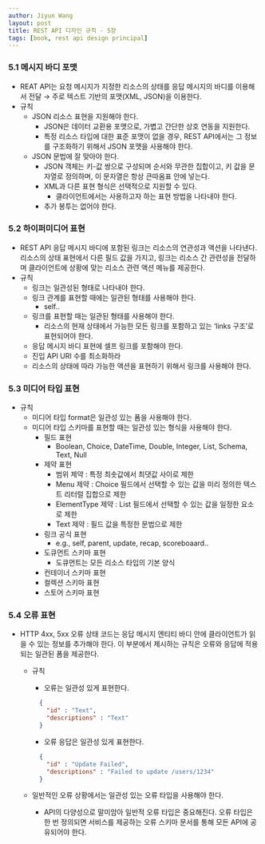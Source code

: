 ```yaml
---
author: Jiyun Wang
layout: post
title: REST API 디자인 규칙 - 5장
tags: [book, rest api design principal]
---
```


### 5.1 메시지 바디 포맷
- REAT API는 요청 메시지가 지정한 리소스의 상태를 응답 메시지의 바디를 이용해서 전달 → 주로 텍스트 기반의 포맷(XML, JSON)을 이용한다.
- 규칙
  - JSON 리소스 표현을 지원해야 한다.
      - JSON은 데이터 교환용 포맷으로, 가볍고 간단한 상호 연동을 지원한다.
      - 특정 리소스 타입에 대한 표준 포맷이 없을 경우, REST API에서는 그 정보를 구조화하기 위해서 JSON 포맷을 사용해야 한다.
  - JSON 문법에 잘 맞아야 한다.
      - JSON 객체는 키-값 쌍으로 구성되며 순서와 무관한 집합이고, 키 값을 문자열로 정의하며, 이 문자열은 항상 큰따옴표 안에 넣는다.
      - XML과 다른 표현 형식은 선택적으로 지원할 수 있다.
          - 클라이언트에서는 사용하고자 하는 표현 방법을 나타내야 한다.
      - 추가 봉투는 없어야 한다.

### 5.2 하이퍼미디어 표현
- REST API 응답 메시지 바디에 포함된 링크는 리소스의 연관성과 액션을 나타낸다. 리소스의 상태 표현에서 다른 필드 값을 가지고, 링크는 리소스 간 관련성을 전달하며 클라이언트에 상황에 맞는 리소스 관련 액션 메뉴를 제공한다.
- 규칙
  - 링크는 일관성된 형태로 나타내야 한다.
  - 링크 관계를 표현할 때에는 일관된 형태를 사용해야 한다.
      - self..
  - 링크를 표현할 때는 일관된 형태를 사용해야 한다.
      - 리소스의 현재 상태에서 가능한 모든 링크를 포함하고 있는 ‘links 구조’로 표현되어야 한다.
  - 응답 메시지 바디 표현에 셀프 링크를 포함해야 한다.
  - 진입 API URI 수를 최소화하라
  - 리소스의 상태에 따라 가능한 액션을 표현하기 위해서 링크를 사용해야 한다.

### 5.3 미디어 타입 표현
- 규칙
  - 미디어 타입 format은 일관성 있는 폼을 사용해야 한다.
  - 미디어 타입 스키마를 표현할 때는 일관성 있는 형식을 사용해야 한다.
      - 필드 표현
          - Boolean, Choice, DateTime, Double, Integer, List, Schema, Text, Null
      - 제약 표현
          - 범위 제약 : 특정 최솟값에서 최댓값 사이로 제한
          - Menu 제약 : Choice 필드에서 선택할 수 있는 값을 미리 정의한 텍스트 리터럴 집합으로 제한
          - ElementType 제약 : List 필드에서 선택할 수 있는 값을 일정한 요소로 제한
          - Text 제약 : 필드 값을 특정한 문법으로 제한
      - 링크 공식 표현
          - e.g.,  self, parent, update, recap, scoreboaard..
      - 도큐먼트 스키마 표현
          - 도큐먼트는 모든 리소스 타입의 기본 양식
      - 컨테이너 스키마 표현
      - 컬렉션 스키마 표현
      - 스토어 스키마 표현

### 5.4 오류 표현
- HTTP 4xx, 5xx 오류 상태 코드는 응답 메시지 엔티티 바디 안에 클라이언트가 읽을 수 있는 정보를 추가해야 한다. 이 부분에서 제시하는 규칙은 오류와 응답에 적용되는 일관된 폼을 제공한다.
  - 규칙
    - 오류는 일관성 있게 표현한다.
    ```json
      {
        "id" : "Text",
        "descriptions" : "Text"
      }
    ```

    - 오류 응답은 일관성 있게 표현한다.
    ```json
      {
        "id" : "Update Failed",
        "descriptions" : "Failed to update /users/1234"
      }
    ```

  - 일반적인 오류 상황에서는 일관성 있는 오류 타입을 사용해야 한다.
    - API의 다양성으로 말미암아 일반적 오류 타입은 중요해진다. 오류 타입은 한 번 정의되면 서비스를 제공하는 오류 스키마 문서를 통해 모든 API에 공유되어야 한다.
